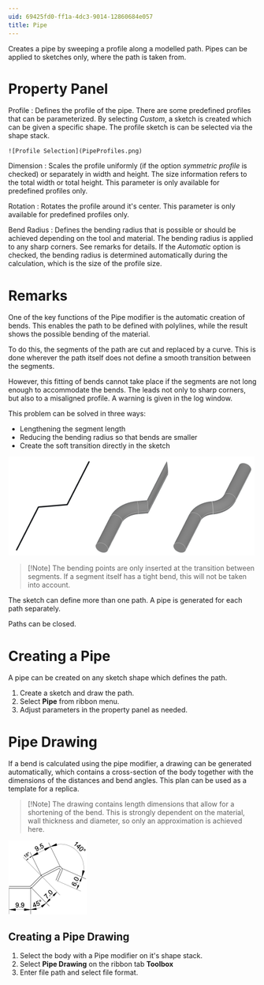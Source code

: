 ```yaml
---
uid: 69425fd0-ff1a-4dc3-9014-12860684e057
title: Pipe
---
```

Creates a pipe by sweeping a profile along a modelled path. Pipes can be applied to sketches only, where the path is taken from.

# Property Panel

Profile
:   Defines the profile of the pipe. There are some predefined profiles that can be parameterized. By selecting _Custom_, a sketch is created which can be given a specific shape. The profile sketch is can be selected via the shape stack.

    ![Profile Selection](PipeProfiles.png)

Dimension
:   Scales the profile uniformly (if the option _symmetric profile_ is checked) or separately in width and height. The size information refers to the total width or total height.
    This parameter is only available for predefined profiles only.

Rotation
:   Rotates the profile around it's center.
    This parameter is only available for predefined profiles only.

Bend Radius
:   Defines the bending radius that is possible or should be achieved depending on the tool and material. The bending radius is applied to any sharp corners. See remarks for details.
    If the _Automatic_ option is checked, the bending radius is determined automatically during the calculation, which is the size of the profile size.

# Remarks

One of the key functions of the Pipe modifier is the automatic creation of bends. This enables the path to be defined with polylines, while the result shows the possible bending of the material.

To do this, the segments of the path are cut and replaced by a curve. This is done wherever the path itself does not define a smooth transition between the segments.

However, this fitting of bends cannot take place if the segments are not long enough to accommodate the bends. The leads not only to sharp corners, but also to a misaligned profile. A warning is given in the log window.

This problem can be solved in three ways:
- Lengthening the segment length
- Reducing the bending radius so that bends are smaller
- Create the soft transition directly in the sketch

![Left: The path. Mid: One bend does not fit. Right: Slightly reduced bend radius solved it.](PipeSegTooShort.png)

> [!Note] The bending points are only inserted at the transition between segments. If a segment itself has a tight bend, this will not be taken into account.

The sketch can define more than one path. A pipe is generated for each path separately. 

Paths can be closed.

# Creating a Pipe
A pipe can be created on any sketch shape which defines the path.
1. Create a sketch and draw the path.
2. Select __Pipe__ from ribbon menu. 
4. Adjust parameters in the property panel as needed.

# Pipe Drawing

If a bend is calculated using the pipe modifier, a drawing can be generated automatically, which contains a cross-section of the body together with the dimensions of the distances and bend angles. This plan can be used as a template for a replica.

> [!Note] The drawing contains length dimensions that allow for a shortening of the bend. This is strongly dependent on the material, wall thickness and diameter, so only an approximation is achieved here.

![Automatically generated Pipe Drawing](PipeDrawing.png)

## Creating a Pipe Drawing
1. Select the body with a Pipe modifier on it's shape stack.
2. Select __Pipe Drawing__ on the ribbon tab __Toolbox__
3. Enter file path and select file format.

